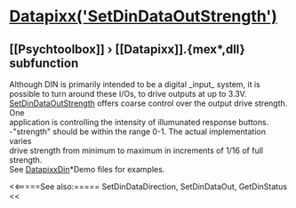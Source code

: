 # [Datapixx('SetDinDataOutStrength')](Datapixx-SetDinDataOutStrength) 
## [[Psychtoolbox]] &#8250; [[Datapixx]].{mex*,dll} subfunction


Although DIN is primarily intended to be a digital \_input\_ system, it is  
possible to turn around these I/Os, to drive outputs at up to 3.3V.  
[SetDinDataOutStrength](SetDinDataOutStrength) offers coarse control over the output drive strength. One  
application is controlling the intensity of illumunated response buttons.  
-"strength" should be within the range 0-1. The actual implementation varies  
drive strength from minimum to maximum in increments of 1/16 of full strength.  
See [DatapixxDin](DatapixxDin)\*Demo files for examples.  
  


<<=====See also:=====
SetDinDataDirection, SetDinDataOut, GetDinStatus
<<